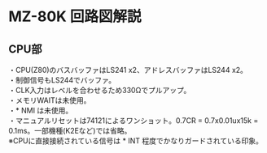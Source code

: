 # MZ-80K 回路図解説

## CPU部
・CPU(Z80)のバスバッファはLS241 x2、アドレスバッファはLS244 x2。  
・制御信号もLS244でバッファ。  
・CLK入力はレベルを合わせるため330Ωでプルアップ。  
・メモリWAITは未使用。  
・* NMI は未使用。  
・マニュアルリセットは74121によるワンショット。0.7CR = 0.7x0.01ux15k = 0.1ms。一部機種(K2Eなど)では省略。  
※CPUに直接接続されている信号は * INT 程度でかなりガードされている印象。  

